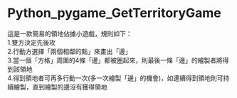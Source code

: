 # Python_pygame_GetTerritoryGame  

這是一款簡易的領地佔據小遊戲，規則如下：  
1.雙方決定先後攻  
2.行動方選擇「兩個相鄰的點」來畫出「邊」  
3.當一個「方格」周圍的4條「邊」都被圈起來，則最後一條「邊」的繪製者將得到該領地  
4.得到領地者可再多行動一次(多一次繪製「邊」的機會)，如連續得到領地則可持續繪製，直到繪製的邊沒有獲得領地  

